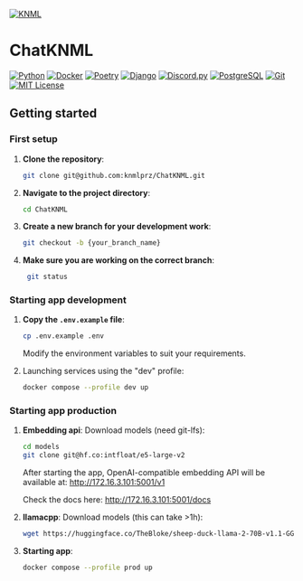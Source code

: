 [![KNML](https://i.imgur.com/GLpXodx.png)](https://knml.edu.pl/)

# ChatKNML

[![Python](https://img.shields.io/badge/Python-3.11%2B-blue)](https://www.python.org/)
[![Docker](https://img.shields.io/badge/Docker-24.0%2B-blue)](https://www.docker.com/)
[![Poetry](https://img.shields.io/badge/Poetry-1.6%2B-blue)](https://python-poetry.org/)
[![Django](https://img.shields.io/badge/Django-3.2%2B-green)](https://www.djangoproject.com/)
[![Discord.py](https://img.shields.io/badge/Discord.py-2.3.2%2B-blue)](https://discordpy.readthedocs.io/en/stable/)
[![PostgreSQL](https://img.shields.io/badge/PostgreSQL-16%2B-blue)](https://www.postgresql.org/)
[![Git](https://img.shields.io/badge/Git-2.40%2B-red)](https://git-scm.com/)
[![MIT License](https://img.shields.io/badge/License-MIT-yellow.svg)](https://opensource.org/licenses/MIT)

## Getting started

### First setup
1. **Clone the repository**:
    ```sh
    git clone git@github.com:knmlprz/ChatKNML.git
    ```
2. **Navigate to the project directory**:
    ```sh
    cd ChatKNML
    ```
3. **Create a new branch for your development work**:
    ```sh
    git checkout -b {your_branch_name}
    ```
4. **Make sure you are working on the correct branch**:
   ```sh
    git status
    ```

### Starting app development

1. **Copy the `.env.example` file**:
    ```sh
    cp .env.example .env
    ```
   Modify the environment variables to suit your requirements.

2. Launching services using the "dev" profile:
    ```sh
    docker compose --profile dev up
    ```

### Starting app production

1. **Embedding api**:
    Download models (need git-lfs):

    ```sh
    cd models
    git clone git@hf.co:intfloat/e5-large-v2
    ```

    After starting the app, OpenAI-compatible embedding API will be available at: <http://172.16.3.101:5001/v1>

    Check the docs here: <http://172.16.3.101:5001/docs>

2. **llamacpp**:
    Download models (this can take >1h):

    ```sh
    wget https://huggingface.co/TheBloke/sheep-duck-llama-2-70B-v1.1-GGUF/resolve/main/sheep-duck-llama-2-70b-v1.1.Q4_K_S.gguf
    ```

3. **Starting app**:
    ```sh
    docker compose --profile prod up
    ```
